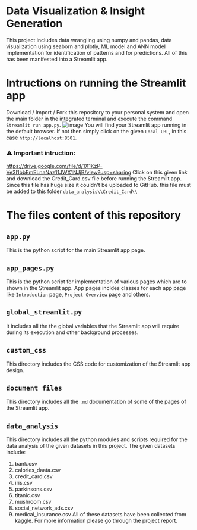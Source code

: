 # Data Visualization & Insight Generation

This project includes data wrangling using numpy and pandas, data visualization using seaborn and plotly, ML model and ANN model implementation for identification of patterns and for predictions. All of this has been manifested into a Streamlit app.

# Intructions on running the Streamlit app
Download / Import / Fork this repository to your personal system and open the main folder in the integrated terminal and execute the command `Streamlit run app.py`.
![image](https://github.com/user-attachments/assets/8c8df221-7d35-431a-b005-2d2acf5b1b4c)
You will find your Streamlit app running in the default browser.
If not then simply click on the given `Local URL`, in this case `http://localhost:8501`.

### ⚠️ Important intruction:

https://drive.google.com/file/d/1X1KzP-Ve3I1bbEmELnaNaz11JWX1NJjB/view?usp=sharing
Click on this given link and download the Credit_Card.csv file before running the Streamlit app. Since this file has huge size it couldn't be uploaded to GitHub.
this file must be added to this folder `data_analysis\\Credit_Card\\`



# The files content of this repository

## `app.py`

This is the python script for the main Streamlit app page.

## `app_pages.py`

This is the python script for implementation of various pages which are to shown in the Streamlit app. App pages incldes classes for each app page like `Introduction` page, `Project Overview` page and others.

## `global_streamlit.py`

It includes all the the global variables that the Streamlit app will require during its execution and other background processes.

## `custom_css`

This directory includes the CSS code for customization of the Streamlit app design.

## `document files`

This directory includes all the `.md` documentation of some of the pages of the Streamlit app.

## `data_analysis`

This directory includes all the python modules and scripts required for the data analysis of the given datasets in this project.
The given datasets include:
1. bank.csv
2. calories_daata.csv
3. credit_card.csv
4. iris.csv
5. parkinsons.csv
6. titanic.csv
7. mushroom.csv
8. social_network_ads.csv
9. medical_insurance.csv
All of these datasets have been collected from kaggle. For more information please go through the project report.
